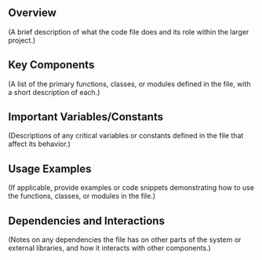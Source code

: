 ## Overview
(A brief description of what the code file does and its role within the larger project.)

## Key Components
(A list of the primary functions, classes, or modules defined in the file, with a short description of each.)

## Important Variables/Constants
(Descriptions of any critical variables or constants defined in the file that affect its behavior.)

## Usage Examples
(If applicable, provide examples or code snippets demonstrating how to use the functions, classes, or modules in the file.)

## Dependencies and Interactions
(Notes on any dependencies the file has on other parts of the system or external libraries, and how it interacts with other components.)
